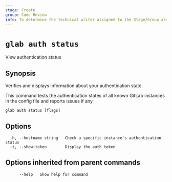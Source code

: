 ```yaml
---
stage: Create
group: Code Review
info: To determine the technical writer assigned to the Stage/Group associated with this page, see https://about.gitlab.com/handbook/product/ux/technical-writing/#assignments
---
```


<!--
This documentation is auto generated by a script.
Please do not edit this file directly. Run `make gen-docs` instead.
-->

# `glab auth status`

View authentication status

## Synopsis

Verifies and displays information about your authentication state.

This command tests the authentication states of all known GitLab instances in the config file and reports issues if any

```plaintext
glab auth status [flags]
```

## Options

```plaintext
  -h, --hostname string   Check a specific instance's authentication status
  -t, --show-token        Display the auth token
```

## Options inherited from parent commands

```plaintext
      --help   Show help for command
```
